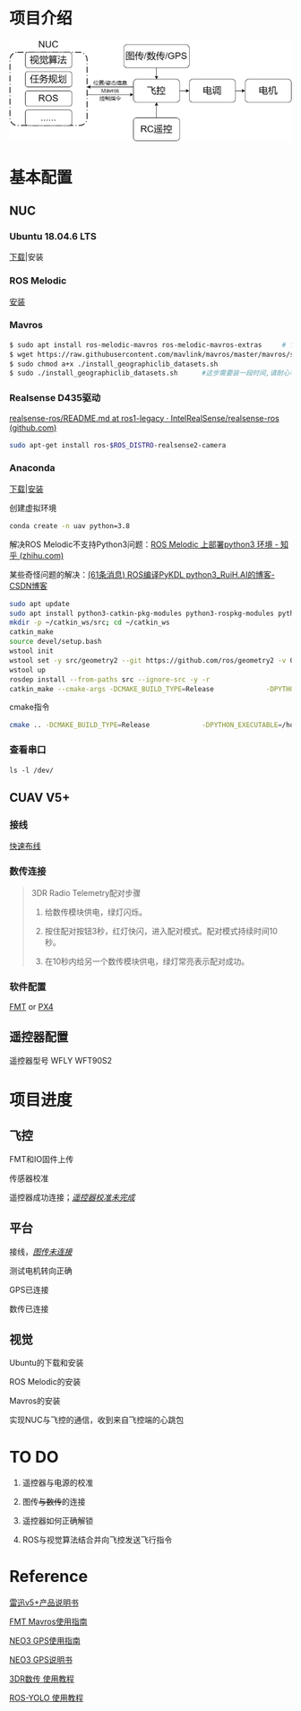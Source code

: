 # 项目介绍

![structure](README.assets/structure.png)

# 基本配置

## NUC

### Ubuntu 18.04.6 LTS

[下载](https://releases.ubuntu.com/18.04.6/ubuntu-18.04.6-desktop-amd64.iso)|安装

### ROS Melodic

[安装](https://blog.csdn.net/jianlai_/article/details/123545130)

### Mavros

```bash
$ sudo apt install ros-melodic-mavros ros-melodic-mavros-extras		# for ros-melodic
$ wget https://raw.githubusercontent.com/mavlink/mavros/master/mavros/scripts/install_geographiclib_datasets.sh
$ sudo chmod a+x ./install_geographiclib_datasets.sh
$ sudo ./install_geographiclib_datasets.sh		#这步需要装一段时间,请耐心等待PX4配置
```

### Realsense D435驱动

[realsense-ros/README.md at ros1-legacy · IntelRealSense/realsense-ros (github.com)](https://github.com/IntelRealSense/realsense-ros/blob/ros1-legacy/README.md#installation-instructions)

```bash
sudo apt-get install ros-$ROS_DISTRO-realsense2-camera
```



### Anaconda

[下载](https://mirrors.tuna.tsinghua.edu.cn/help/anaconda/)|[安装](https://blog.csdn.net/KIK9973/article/details/118772450)

创建虚拟环境

```bash
conda create -n uav python=3.8
```

解决ROS Melodic不支持Python3问题：[ROS Melodic 上部署python3 环境 - 知乎 (zhihu.com)](https://zhuanlan.zhihu.com/p/626511511)

某些奇怪问题的解决：[(61条消息) ROS编译PyKDL python3_RuiH.AI的博客-CSDN博客](https://blog.csdn.net/qq_41035283/article/details/125714646)

```bash
sudo apt update
sudo apt install python3-catkin-pkg-modules python3-rospkg-modules python3-empy
mkdir -p ~/catkin_ws/src; cd ~/catkin_ws
catkin_make
source devel/setup.bash
wstool init
wstool set -y src/geometry2 --git https://github.com/ros/geometry2 -v 0.6.5
wstool up
rosdep install --from-paths src --ignore-src -y -r
catkin_make --cmake-args -DCMAKE_BUILD_TYPE=Release             -DPYTHON_EXECUTABLE=/home/tian/anaconda3/envs/uav/bin/python3.8  -DPYTHON_INCLUDE_DIR=/home/tian/anaconda3/envs/uav/include/python3.8             -DPYTHON_LIBRARY=/home/tian/anaconda3/envs/uav/lib/libpython3.8.so -DPYTHON_LIBRARY=/home/tian/anaconda3/envs/uav/lib/libpython3.8.so
```

cmake指令

```bash
cmake .. -DCMAKE_BUILD_TYPE=Release             -DPYTHON_EXECUTABLE=/home/tian/anaconda3/envs/uav/bin/python3.8  -DPYTHON_INCLUDE_DIR=/home/tian/anaconda3/envs/uav/include/python3.8             -DPYTHON_LIBRARY=/home/tian/anaconda3/envs/uav/lib/libpython3.8.so -DPYTHON_LIBRARY=/home/tian/anaconda3/envs/uav/lib/libpython3.8.so -DCMAKE_INSTALL_RPATH=/home/tian/anaconda3/envs/uav/lib/PyDKL.so -DCMAKE_INSTALL_PREFIX=/home/tian/anaconda3/envs/uav
```



### 查看串口

```
ls -l /dev/
```

## CUAV V5+

### 接线

[快速布线](https://doc.cuav.net/flight-controller/v5-autopilot/zh-hans/quick-start/quick-start-v5+.html)

### 数传连接

> 3DR Radio Telemetry配对步骤
>
> 1. 给数传模块供电，绿灯闪烁。
>
> 2. 按住配对按钮3秒，红灯快闪，进入配对模式。配对模式持续时间10秒。
>
> 3. 在10秒内给另一个数传模块供电，绿灯常亮表示配对成功。

### 软件配置

[FMT](https://firmament-autopilot.github.io/FMT-DOCS/#/content_ch/introduction/quickstart)	 or	[PX4](http://docs.px4.io/main/zh/)

## 遥控器配置

遥控器型号 WFLY WFT90S2

# 项目进度

## 飞控

FMT和IO固件上传

传感器校准

遥控器成功连接；<u>*遥控器校准未完成*</u>

## 平台

接线，*<u>图传未连接</u>*

测试电机转向正确

GPS已连接

数传已连接

## 视觉

Ubuntu的下载和安装

ROS Melodic的安装

Mavros的安装

实现NUC与飞控的通信，收到来自飞控端的心跳包

# TO DO

1. 遥控器与电源的校准

2. 图传~~与数传~~的连接

3. 遥控器如何正确解锁

4. ROS与视觉算法结合并向飞控发送飞行指令

# Reference

[雷迅v5+产品说明书](https://www.cuav.net/wp-content/uploads/2019/09/V5%E8%AF%B4%E6%98%8E%E4%B9%A60709.pdf)

[FMT Mavros使用指南](https://github.com/vvEverett/Multi-rotor/blob/main/Reference/FMT%20Mavros%E4%BD%BF%E7%94%A8%E6%8C%87%E5%8D%97.pdf)

[NEO3 GPS使用指南](https://doc.cuav.net/gps/neo-series-gnss/zh-hans/neo-3.html)

[NEO3 GPS说明书](https://www.cuav.net/wp-content/uploads/2020/12/NEO-3%E8%AF%B4%E6%98%8E%E4%B9%A6.pdf)

[3DR数传 使用教程](https://doc.cuav.net/tutorial/copter/optional-hardware/radio/3dr-radio/3dr-radio.html)

[ROS-YOLO 使用教程](https://juejin.cn/post/7232173138804146232)

